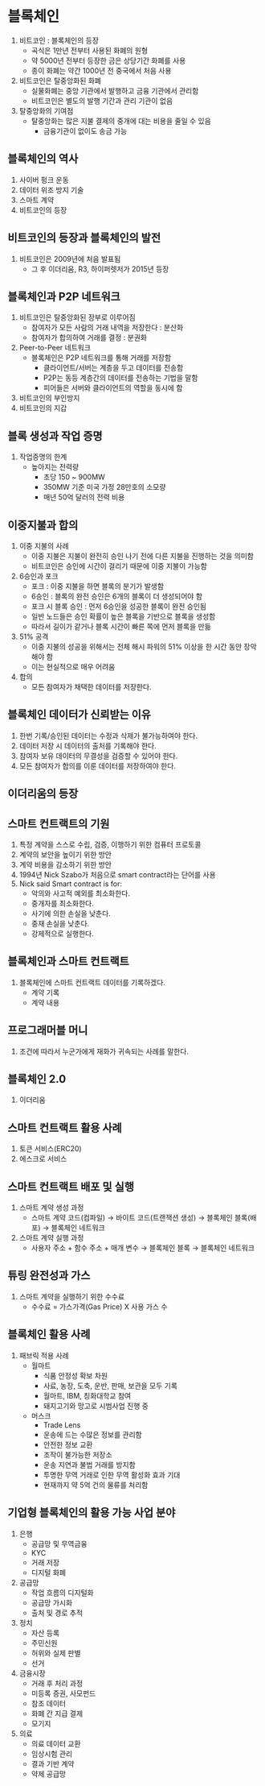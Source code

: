 # 블록체인

1. 비트코인 : 블록체인의 등장
   - 곡식은 1만년 전부터 사용된 화폐의 원형
   - 약 5000년 전부터 등장한 금은 상당기간 화폐를 사용
   - 종이 화폐는 약간 1000년 전 중국에서 처음 사용
2. 비트코인은 탈중앙화된 화폐
   - 실물화폐는 중앙 기관에서 발행하고 금융 기관에서 관리함
   - 비트코인은 별도의 발행 기간과 관리 기관이 없음
3. 탈중앙화의 기여점
   - 탈중앙화는 많은 지불 결제의 중개에 대는 비용을 줄일 수 있음
     - 금융기관이 없이도 송금 가능



## 블록체인의 역사

1. 사이버 펑크 운동
2. 데이터 위조 방지 기술 
3. 스마트 계약
4. 비트코인의 등장



## 비트코인의 등장과 블록체인의 발전

1. 비트코인은 2009년에 처음 발표됨
   - 그 후 이더리움, R3, 하이퍼렛저가 2015년 등장



## 블록체인과 P2P 네트워크

1. 비트코인은 탈중앙화된 장부로 이루어짐
   - 참여자가 모든 사람의 거래 내역을 저장한다 : 분산화
   - 참여자가 합의하여 거래를 결정 : 분권화
2. Peer-to-Peer 네트워크
   - 블록체인은 P2P 네트워크를 통해 거래를 저장함
     - 클라이언트/서버는 계층을 두고 데이터를 전송함
     - P2P는 동등 계층간의 데이터를 전송하는 기법을 말함
     - 피어들은 서버와 클라이언트의 역할을 동시에 함
3. 비트코인의 부인방지
4. 비트코인의 지갑



## 블록 생성과 작업 증명

1. 작업증명의 한계
   - 높아지는 전력량
     - 초당 150 ~ 900MW
     - 350MW 기준 미국 가정 28만호의 소모량
     - 매년 50억 달러의 전력 비용



## 이중지불과 합의

1. 이중 지불의 사례 
   - 이중 지불은 지불이 완전히 승인 나기 전에 다른 지불을 진행하는 것을 의미함
   - 비트코인은 승인에 시간이 걸리기 때문에 이중 지불이 가능함
2. 6승인과 포크
   - 포크 : 이중 지불을 하면 블록의 분기가 발생함
   - 6승인 : 블록의 완전 승인은 6개의 블록이 더 생성되어야 함
   - 포크 시 블록 승인 : 먼저 6승인을 성공한 블록이 완전 승인됨
   - 일반 노드들은 승인 확률이 높은 블록을 기반으로 블록을 생성함
   - 따라서 길이가 같거나 블록 시간이 빠른 쪽에 먼저 블록을 만듦
3. 51% 공격
   - 이중 지불의 성공을 위해서는 전체 해시 파워의 51% 이상을 한 시간 동안 장악해야 함
   - 이는 현실적으로 매우 어려움
4. 합의
   - 모든 참여자가 채택한 데이터를 저장한다.



## 블록체인 데이터가 신뢰받는 이유

1. 한번 기록/승인된 데이터는 수정과 삭제가 불가능하여야 한다.
2. 데이터 저장 시 데이터의 출처를 기록해야 한다.
3. 참여자 보유 데이터의 무결성을 검증할 수 있어야 한다.
4. 모든 참여자가 합의를 이룬 데이터를 저장하여야 한다.



## 이더리움의 등장



## 스마트 컨트랙트의 기원

1. 특정 계약을 스스로 수립, 검증, 이행하기 위한 컴퓨터 프로토콜
2. 계약의 보안을 높이기 위한 방안
3. 계약 비용을 감소하기 위한 방안
4. 1994년 Nick Szabo가 처음으로 smart contract라는 단어를 사용
5. Nick said Smart contract is for:
   - 악의와 사고적 예외를 최소화한다.
   - 중개자를 최소화한다.
   - 사기에 의한 손실을 낮춘다.
   - 중재 손실을 낮춘다.
   - 강제적으로 실행한다.



## 블록체인과 스마트 컨트랙트

1. 블록체인에 스마트 컨트랙트 데이터를 기록하겠다.
   - 계약 기록
   - 계약 내용



## 프로그래머블 머니

1. 조건에 따라서 누군가에게 재화가 귀속되는 사례를 말한다.



## 블록체인 2.0

1. 이더리움



## 스마트 컨트랙트 활용 사례

1. 토큰 서비스(ERC20)
2. 에스크로 서비스



## 스마트 컨트랙트 배포 및 실행

1. 스마트 계약 생성 과정
   - 스마트 계약 코드(컴파일) → 바이트 코드(트랜잭션  생성) → 블록체인 블록(배포) → 블록체인 네트워크
2. 스마트 계약 실행 과정
   - 사용자 주소 + 함수 주소 + 매개 변수 → 블록체인 블록 → 블록체인 네트워크



## 튜링 완전성과 가스

1. 스마트 계약을 실행하기 위한 수수료
   - 수수료 = 가스가격(Gas Price) X 사용 가스 수



## 블록체인 활용 사례

1. 패브릭 적용 사례
   - 월마트
     - 식품 안정성 확보 차원
     - 사료, 농장, 도축, 운반, 판매, 보관을 모두 기록
     - 월마트, IBM, 칭화대학교 참여
     - 돼지고기와 망고로 시범사업 진행 중
   - 머스크
     - Trade Lens
     - 운송에 드는 수많은 정보를 관리함
     - 안전한 정보 교환
     - 조작이 불가능한 저장소
     - 운송 지연과 불법 거래를 방지함
     - 투명한 무역 거래로 인한 무역 활성화 효과 기대
     - 현재까지 약 5억 건의 물류를 처리함



## 기업형 블록체인의 활용 가능 사업 분야

1. 은행
   - 공급망 및 무역금융
   - KYC
   - 거래 저장
   - 디지털 화폐
2. 공급망
   - 작업 흐름의 디지털화
   - 공급망 가시화
   - 출처 및 경로 추적
3. 정치
   - 자산 등록
   - 주민신원
   - 허위와 실제 판별
   - 선거
4. 금융시장
   - 거래 후 처리 과정
   - 미등록 증권, 사모펀드
   - 참조 데이터
   - 화폐 간 지급 결제
   - 모기지
5. 의료
   - 의료 데이터 교환
   - 임상시험 관리
   - 결과 기반 계약
   - 약제 공급망



